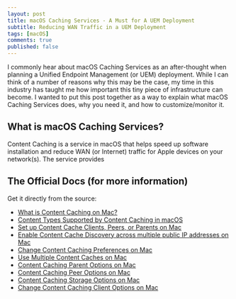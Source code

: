 ```yaml
---
layout: post
title: macOS Caching Services - A Must for A UEM Deployment
subtitle: Reducing WAN Traffic in a UEM Deployment
tags: [macOS]
comments: true
published: false
---
```


I commonly hear about macOS Caching Services as an after-thought when planning a Unified Endpoint Management (or UEM) deployment.  While I can think of a number of reasons why this may be the case, my time in this industry has taught me how important this tiny piece of infrastructure can become.   I wanted to put this post together as a way to explain what macOS Caching Services does, why you need it, and how to customize/monitor it.  

## What is macOS Caching Services?
Content Caching is a service in macOS that helps speed up software installation and reduce WAN (or Internet) traffic for Apple devices on your network(s).  The service provides 

## The Official Docs (for more information)

Get it directly from the source:
* [What is Content Caching on Mac?](https://support.apple.com/guide/mac-help/what-is-content-caching-on-mac-mchl9388ba1b/mac)
* [Content Types Supported by Content Caching in macOS](https://support.apple.com/en-us/HT204675)
* [Set up Content Cache Clients, Peers, or Parents on Mac](https://support.apple.com/guide/mac-help/set-content-cache-clients-peers-parents-mac-mchl9b56e1cf/10.15/mac/10.15)
* [Enable Content Cache Discovery across multiple public IP addresses on Mac](https://support.apple.com/guide/mac-help/enable-content-cache-discovery-multiple-mchld4ab5cdc/10.15/mac/10.15)
* [Change Content Caching Preferences on Mac](https://support.apple.com/guide/mac-help/change-content-caching-preferences-on-mac-mchleaf1e61d/10.15/mac/10.15_)
* [Use Multiple Content Caches on Mac](https://support.apple.com/guide/mac-help/use-multiple-content-caches-on-mac-mchle150fb54/10.15/mac/10.15)
* [Content Caching Parent Options on Mac](https://support.apple.com/guide/mac-help/content-caching-parents-options-on-mac-mchl4a316675/10.15/mac/10.15)
* [Content Caching Peer Options on Mac](https://support.apple.com/guide/mac-help/content-caching-peers-options-on-mac-mchleb8d7724/10.15/mac/10.15)
* [Content Caching Storage Options on Mac](https://support.apple.com/guide/mac-help/change-content-caching-storage-options-on-mac-mchla1242244/10.15/mac/10.15)
* [Change Content Caching Client Options on Mac](https://support.apple.com/guide/mac-help/change-content-caching-storage-options-on-mac-mchla1242244/10.15/mac/10.15)